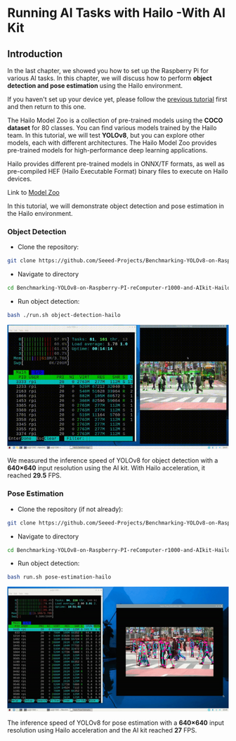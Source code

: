 # Running AI Tasks with Hailo -With AI Kit 

## Introduction 

In the last chapter, we showed you how to set up the Raspberry Pi for various AI tasks. In this chapter, we will discuss how to perform **object detection and pose estimation** using the Hailo environment.

If you haven't set up your device yet, please follow the [previous tutorial](https://seeed-projects.github.io/Tutorial-of-AI-Kit-with-Raspberry-Pi-From-Zero-to-Hero/docs/Chapter_2-Configuring_the_RaspberryPi_Environment/Introduction_to_Hailo_in_Raspberry_Pi_Environment) first and then return to this one.

The Hailo Model Zoo is a collection of pre-trained models using the **COCO dataset** for 80 classes. You can find various models trained by the Hailo team. In this tutorial, we will test **YOLOv8**, but you can explore other models, each with different architectures. The Hailo Model Zoo provides pre-trained models for high-performance deep learning applications.

Hailo provides different pre-trained models in ONNX/TF formats, as well as pre-compiled HEF (Hailo Executable Format) binary files to execute on Hailo devices.

Link to [Model Zoo](https://github.com/hailo-ai/hailo_model_zoo) 

In this tutorial, we will demonstrate object detection and pose estimation in the Hailo environment.

### Object Detection



- Clone the repository:

```bash
git clone https://github.com/Seeed-Projects/Benchmarking-YOLOv8-on-Raspberry-PI-reComputer-r1000-and-AIkit-Hailo-8L.git
```
- Navigate to directory 

```bash
cd Benchmarking-YOLOv8-on-Raspberry-PI-reComputer-r1000-and-AIkit-Hailo-8L
```

- Run object detection:

```bash
bash ./run.sh object-detection-hailo
```
![object detection](../../pictures/Chapter3/object_detection_with_AIkit.gif)

We measured the inference speed of YOLOv8 for object detection with a **640×640** input resolution using the AI kit. With Hailo acceleration, it reached **29.5** FPS.

### Pose Estimation

- Clone the repository (if not already):

```bash
git clone https://github.com/Seeed-Projects/Benchmarking-YOLOv8-on-Raspberry-PI-reComputer-r1000-and-AIkit-Hailo-8L.git
```

- Navigate to directory 

```bash
cd Benchmarking-YOLOv8-on-Raspberry-PI-reComputer-r1000-and-AIkit-Hailo-8L
```

- Run object detection:

```bash
bash run.sh pose-estimation-hailo
```
![pose estimation](../../pictures/Chapter3/YOLOv8-pose-estimation-with-AIkit.gif)

The inference speed of YOLOv8 for pose estimation with a **640×640** input resolution using Hailo acceleration and the AI kit reached **27** FPS.



